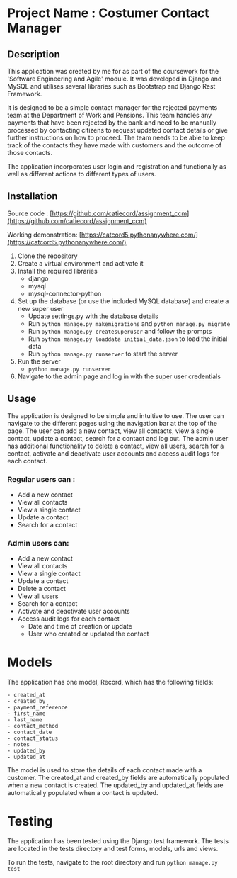 # Project Name : Costumer Contact Manager

## Description
This application was created by me for as part of the coursework for the 'Software Engineering and Agile' module. It was developed in Django and MySQL and utilises several libraries such as Bootstrap and Django Rest Framework.

It is designed to be a simple contact manager for the rejected payments team at the Department of Work and Pensions. This team handles any payments that have been rejected by the bank and need to be manually processed by contacting citizens to request updated contact details or give further instructions on how to proceed. 
The team needs to be able to keep track of the contacts they have made with customers and the outcome of those contacts. 

The application incorporates user login and registration and functionally as well as different actions to different types of users.


## Installation

Source code :
    [https://github.com/catiecord/assignment_ccm](https://github.com/catiecord/assignment_ccm)

Working demonstration:
    [https://catcord5.pythonanywhere.com/](https://catcord5.pythonanywhere.com/)

1. Clone the repository
2. Create a virtual environment and activate it
3. Install the required libraries
   - django
   - mysql
   - mysql-connector-python
4. Set up the database (or use the included MySQL database) and create a new super user
    - Update settings.py with the database details
    - Run `python manage.py makemigrations` and `python manage.py migrate`
    - Run `python manage.py createsuperuser` and follow the prompts
    - Run `python manage.py loaddata initial_data.json` to load the initial data
    - Run `python manage.py runserver` to start the server
5. Run the server
    - `python manage.py runserver`
6. Navigate to the admin page and log in with the super user credentials

## Usage
The application is designed to be simple and intuitive to use. The user can navigate to the different pages using the navigation bar at the top of the page. 
The user can add a new contact, view all contacts, view a single contact, update a contact, search for a contact and log out. 
The admin user has additional functionality to delete a contact, view all users, search for a contact, activate and deactivate user accounts and access audit logs for each contact.

### Regular users can :
- Add a new contact
- View all contacts
- View a single contact
- Update a contact
- Search for a contact

### Admin users can:
- Add a new contact
- View all contacts
- View a single contact
- Update a contact
- Delete a contact
- View all users
- Search for a contact
- Activate and deactivate user accounts
- Access audit logs for each contact
  - Date and time of creation or update
  - User who created or updated the contact

# Models
The application has one model, Record, which has the following fields:

    - created_at
    - created_by
    - payment_reference
    - first_name
    - last_name
    - contact_method
    - contact_date
    - contact_status
    - notes
    - updated_by
    - updated_at

The model is used to store the details of each contact made with a customer. The created_at and created_by fields are automatically populated when a new contact is created. The updated_by and updated_at fields are automatically populated when a contact is updated.

# Testing

The application has been tested using the Django test framework. The tests are located in the tests directory and test forms, models, urls and views.

To run the tests, navigate to the root directory and run `python manage.py test`




